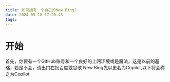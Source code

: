 ```yaml
---
title: 如何拥有一个自己的New Bing?
date: 2024-05-18 17:20:45
tags:
---
```

# 开始
首先，你要有一个GitHub账号和一个良好的上网环境或是魔法，这是以前的基础，若是不会，请出门右拐百度或谷歌
New Bing先以更名为Copilot,以下将会称之为Copilot
